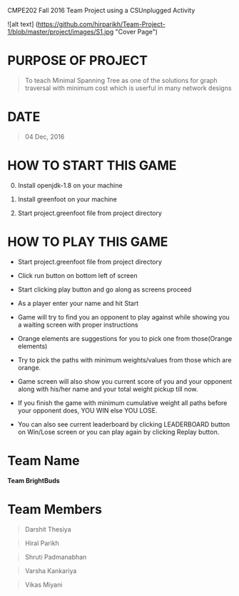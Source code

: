 CMPE202 Fall 2016 Team Project using a CSUnplugged Activity

![alt text] (https://github.com/hirparikh/Team-Project-1/blob/master/project/images/S1.jpg "Cover Page")

PURPOSE OF PROJECT
==================

> To teach Minimal Spanning Tree as one of the solutions for graph traversal with minimum cost which is userful in many network designs

DATE
====

> 04 Dec, 2016

HOW TO START THIS GAME
======================

0. Install openjdk-1.8 on your machine

0. Install greenfoot on your machine 

0. Start project.greenfoot file from project directory

HOW TO PLAY THIS GAME
=====================

* Start project.greenfoot file from project directory

* Click run button on bottom left of screen

* Start clicking play button and go along as screens proceed

* As a player enter your name and hit Start

* Game will try to find you an opponent to play against while showing you a waiting screen with proper instructions

* Orange elements are suggestions for you to pick one from those(Orange elements)

* Try to pick the paths with minimum weights/values from those which are orange.

* Game screen will also show you current score of you and your opponent along with his/her name and your total weight pickup till now.

* If you finish the game with minimum cumulative weight all paths before your opponent does, YOU WIN else YOU LOSE.

* You can also see current leaderboard by clicking LEADERBOARD button on Win/Lose screen or you can play again by clicking Replay button.

Team Name
=========

**Team BrightBuds**

Team Members
============

> Darshit Thesiya

> Hiral Parikh

> Shruti Padmanabhan

> Varsha Kankariya

> Vikas Miyani